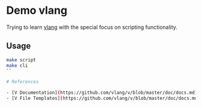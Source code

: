 # Demo vlang

Trying to learn [vlang](https://vlang.io) with the special focus on scripting functionality.

## Usage

```bash
make script
make cli
``

# References

- [V Documentation](https://github.com/vlang/v/blob/master/doc/docs.md)
- [V File Templates](https://github.com/vlang/v/blob/master/doc/docs.md#tmpl-for-embedding-and-parsing-v-template-files)
